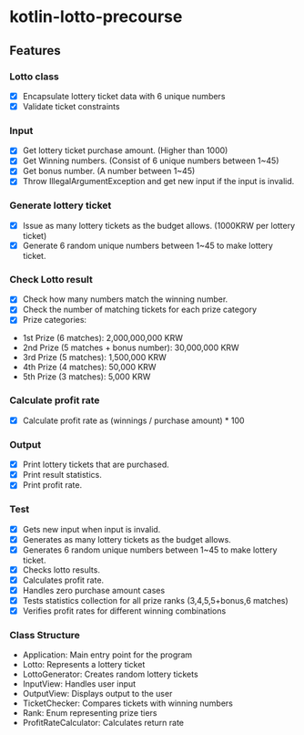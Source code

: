 # kotlin-lotto-precourse

## Features

### Lotto class
- [x] Encapsulate lottery ticket data with 6 unique numbers
- [x] Validate ticket constraints

### Input 
- [x] Get lottery ticket purchase amount. (Higher than 1000)
- [x] Get Winning numbers. (Consist of 6 unique numbers between 1~45)
- [x] Get bonus number. (A number between 1~45)
- [x] Throw IllegalArgumentException and get new input if the input is invalid.  

### Generate lottery ticket
- [x] Issue as many lottery tickets as the budget allows. (1000KRW per lottery ticket)
- [x] Generate 6 random unique numbers between 1~45 to make lottery ticket.

### Check Lotto result
- [x] Check how many numbers match the winning number.
- [x] Check the number of matching tickets for each prize category
- [x] Prize categories:
- 1st Prize (6 matches): 2,000,000,000 KRW
- 2nd Prize (5 matches + bonus number): 30,000,000 KRW
- 3rd Prize (5 matches): 1,500,000 KRW
- 4th Prize (4 matches): 50,000 KRW
- 5th Prize (3 matches): 5,000 KRW

### Calculate profit rate 
- [x] Calculate profit rate as (winnings / purchase amount) * 100

### Output 
- [x] Print lottery tickets that are purchased. 
- [x] Print result statistics. 
- [x] Print profit rate.

### Test
- [x] Gets new input when input is invalid. 
- [x] Generates as many lottery tickets as the budget allows.
- [x] Generates 6 random unique numbers between 1~45 to make lottery ticket.
- [x] Checks lotto results.
- [x] Calculates profit rate. 
- [x] Handles zero purchase amount cases
- [x] Tests statistics collection for all prize ranks (3,4,5,5+bonus,6 matches)
- [x] Verifies profit rates for different winning combinations

### Class Structure
- Application: Main entry point for the program
- Lotto: Represents a lottery ticket
- LottoGenerator: Creates random lottery tickets
- InputView: Handles user input
- OutputView: Displays output to the user
- TicketChecker: Compares tickets with winning numbers
- Rank: Enum representing prize tiers
- ProfitRateCalculator: Calculates return rate